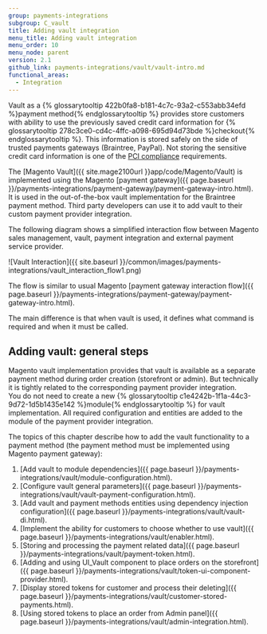```yaml
---
group: payments-integrations
subgroup: C_vault
title: Adding vault integration
menu_title: Adding vault integration
menu_order: 10
menu_node: parent
version: 2.1
github_link: payments-integrations/vault/vault-intro.md
functional_areas:
  - Integration
---
```


Vault as a {% glossarytooltip 422b0fa8-b181-4c7c-93a2-c553abb34efd %}payment method{% endglossarytooltip %} provides store customers with ability to use the previously saved credit card information for {% glossarytooltip 278c3ce0-cd4c-4ffc-a098-695d94d73bde %}checkout{% endglossarytooltip %}. This information is stored safely on the side of trusted payments gateways (Braintree, PayPal). Not storing the sensitive credit card information is one of the [PCI compliance](https://www.pcisecuritystandards.org/)  requirements.

The [Magento Vault]({{ site.mage2100url }}app/code/Magento/Vault) is implemented using the Magento [payment gateway]({{ page.baseurl }}/payments-integrations/payment-gateway/payment-gateway-intro.html). It is used in the out-of-the-box vault implementation for the Braintree payment method. Third party developers can use it to add vault to their custom payment provider integration.

The following diagram shows a simplified interaction flow between Magento sales management, vault, payment integration and external payment service provider.

![Vault Interaction]({{ site.baseurl }}/common/images/payments-integrations/vault_interaction_flow1.png)

The flow is similar to usual Magento [payment gateway interaction flow]({{ page.baseurl }}/payments-integrations/payment-gateway/payment-gateway-intro.html). 

The main difference is that when vault is used, it defines what command is required and when it must be called.

## Adding vault: general steps

Magento vault implementation provides that vault is available as a separate payment method during order creation (storefront or admin). But technically it is tightly related to the corresponding payment provider integration.   
You do not need to create a new {% glossarytooltip c1e4242b-1f1a-44c3-9d72-1d5b1435e142 %}module{% endglossarytooltip %} for vault implementation. All required configuration and entities are added to the module of the payment provider integration. 


The topics of this chapter describe how to add the vault functionality to a payment method (the payment method must be implemented using Magento payment gateway):

1. [Add vault to module dependencies]({{ page.baseurl }}/payments-integrations/vault/module-configuration.html).
2. [Configure vault general parameters]({{ page.baseurl }}/payments-integrations/vault/vault-payment-configuration.html).
3. [Add vault and payment methods entities using dependency injection configuration]({{ page.baseurl }}/payments-integrations/vault/vault-di.html).
4. [Implement the ability for customers to choose whether to use vault]({{ page.baseurl }}/payments-integrations/vault/enabler.html).
5. [Storing and processing the payment related data]({{ page.baseurl }}/payments-integrations/vault/payment-token.html).
6. [Adding and using  UI_Vault component to place orders on the storefront]({{ page.baseurl }}/payments-integrations/vault/token-ui-component-provider.html).
7. [Display stored tokens for customer and process their deleting]({{ page.baseurl }}/payments-integrations/vault/customer-stored-payments.html).
8. [Using stored tokens to place an order from Admin panel]({{ page.baseurl }}/payments-integrations/vault/admin-integration.html). 
